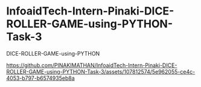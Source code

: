 # InfoaidTech-Intern-Pinaki-DICE-ROLLER-GAME-using-PYTHON-Task-3
DICE-ROLLER-GAME-using-PYTHON


https://github.com/PINAKIMATHAN/InfoaidTech-Intern-Pinaki-DICE-ROLLER-GAME-using-PYTHON-Task-3/assets/107812574/5e962055-ce4c-4053-b797-b6574935eb8a

